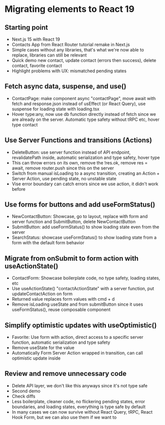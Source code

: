 # Migrating elements to React 19

## Starting point

- Next.js 15 with React 19
- Contacts App from React Router tutorial remake in Next.js
- Simple cases without any libraries, that's what we're now able to replace, libraries can still be relevant
- Quick demo new contact, update contact (errors then success), delete contact, favorite contact
- Highlight problems with UX: mismatched pending states

## Fetch async data, suspense, and use()

- ContactPage: make component async "contactPage", move await with fetch and response.json instead of usEffect (or React Query), use suspense for loading state with loading.tsx
- Hover type:any, now use db function directly instead of fetch since we are already on the server. Automatic type safety without tRPC etc, hover type contact

## Use Server Functions and transitions (Actions)

- DeleteButton: use server function instead of API endpoint, revalidatePath inside, automatic serialization and type safety, hover type
- This can throw errors on its own, remove the !res.ok, remove res = await, remove router.push since this on the server
- Switch from manual isLoading to a async transition, creating an Action + Server Action, use pending state, no unstable state
- Vise error boundary can catch errors since we use action, it didn't work before

## Use forms for buttons and add useFormStatus()

- NewContactButton: Showcase, go to layout, replace with form and server function and SubmitButton, delete NewContactButton
- SubmitButton: add useFormStatus() to show loading state even from the server
- SearchStatus: showcase useFormStatus() to show loading state from a form with the default form behavior

## Migrate from onSubmit to form action with useActionState()

- ContactForm: Showcase boilerplate code, no type safety, loading states, etc
- Use useActionState() "contactActionState" with a server function, put updateContactAction on form
- Returned value replaces form values with cmd + d
- Remove isLoading useState and from submitButton since it uses useFormStatus(), reuse composable component

## Simplify optimistic updates with useOptimistic()

- Favorite: Use form with action, direct access to a specific server function, automatic serialization and type safety
- Remove useState for the value
- Automatically Form Server Action wrapped in transition, can call optimistic update inside

## Review and remove unnecessary code

- Delete API layer, we don't like this anyways since it's not type safe
- Second demo
- Check diffs
- Less boilerplate, cleaner code, no flickering pending states, error boundaries, and loading states, everything is type safe by default
- In many cases we can now survive without React Query, tRPC, React Hook Form, but we can also use them if we want to
